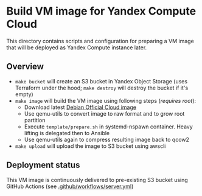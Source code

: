 # Build VM image for Yandex Compute Cloud

This directory contains scripts and configuration for preparing a VM image
that will be deployed as Yandex Compute instance later.

## Overview

- `make bucket` will create an S3 bucket in Yandex Object Storage (uses
  Terraform under the hood; `make destroy` will destroy the bucket if it's
  empty)
- `make image` will build the VM image using following steps (*requires root*):
    - Download latest [Debian Official Cloud image](https://cloud.debian.org/images/cloud/)
    - Use qemu-utils to convert image to raw format and to grow root partition
    - Execute `template/prepare.sh` in systemd-nspawn container. Heavy lifting is
      delegated then to Ansible
    - Use qemu-utils again to compress resulting image back to qcow2
- `make upload` will upload the image to S3 bucket using awscli

## Deployment status

This VM image is continuously delivered to pre-existing S3 bucket
using GitHub Actions (see [.github/workflows/server.yml](../.github/workflows/server.yml))
